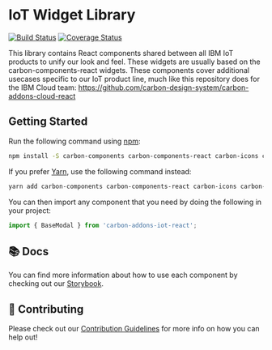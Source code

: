 # IoT Widget Library

[![Build Status](https://travis-ci.com/IBM/carbon-addons-iot-react.svg?branch=master)](https://travis-ci.com/IBM/carbon-addons-iot-react)
[![Coverage Status](https://coveralls.io/repos/github/IBM/carbon-addons-iot-react/badge.svg?branch=master)](https://coveralls.io/github/IBM/carbon-addons-iot-react?branch=master)

This library contains React components shared between all IBM IoT products to unify our look and feel. These widgets are usually based on the carbon-components-react widgets. These components cover additional usecases specific to our IoT product line, much like this repository does for the IBM Cloud team: <https://github.com/carbon-design-system/carbon-addons-cloud-react>

## Getting Started

Run the following command using [npm](https://www.npmjs.com/):

```bash
npm install -S carbon-components carbon-components-react carbon-icons carbon-addons-iot-react
```

If you prefer [Yarn](https://yarnpkg.com/en/), use the following command instead:

```bash
yarn add carbon-components carbon-components-react carbon-icons carbon-addons-iot-react
```

You can then import any component that you need by doing the following in your project:

```js
import { BaseModal } from 'carbon-addons-iot-react';
```

## 📚 Docs

You can find more information about how to use each component by checking out our [Storybook](https://IBM.github.io/carbon-addons-iot-react/).

## 🤲 Contributing

Please check out our [Contribution Guidelines](./.github/CONTRIBUTING.MD) for more info on how you can help out!
